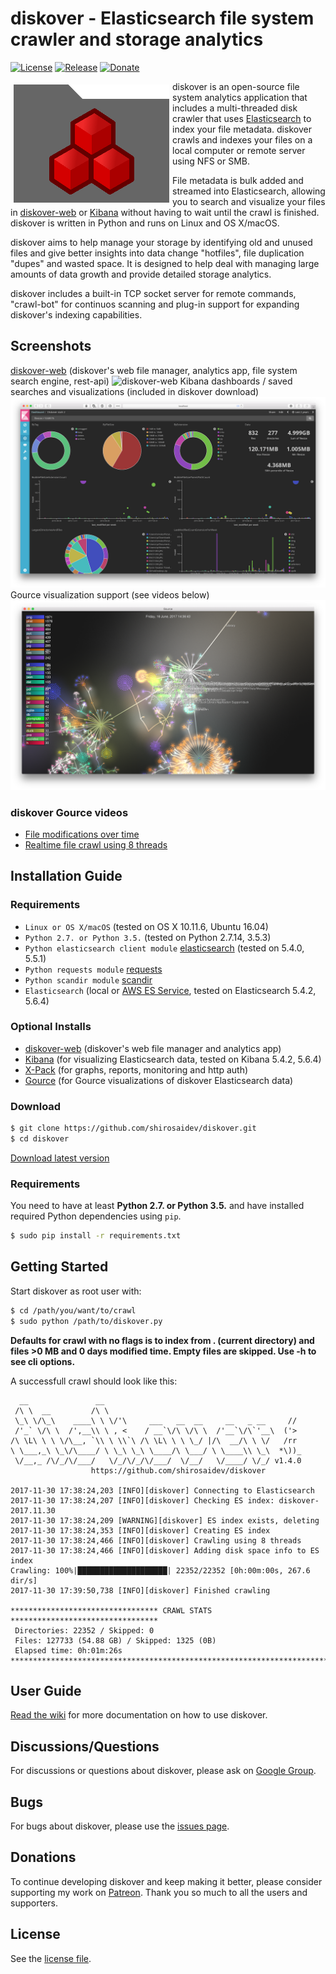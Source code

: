 # diskover - Elasticsearch file system crawler and storage analytics

[![License](https://img.shields.io/github/license/shirosaidev/diskover.svg?label=License&maxAge=86400)](./LICENSE)
[![Release](https://img.shields.io/github/release/shirosaidev/diskover.svg?label=Release&maxAge=60)](https://github.com/shirosaidev/diskover/releases/latest)
[![Donate](https://img.shields.io/badge/Donate%20%24-Patreon-brightgreen.svg)](https://www.patreon.com/diskover)

<img align="left" width="249" height="189" src="docs/diskover.png?raw=true" hspace="5" vspace="5">

diskover is an open-source file system analytics application that includes a multi-threaded disk crawler that uses [Elasticsearch](https://www.elastic.co) to index your file metadata. diskover crawls and indexes your files on a local computer or remote server using NFS or SMB.

File metadata is bulk added and streamed into Elasticsearch, allowing you to search and visualize your files in [diskover-web](https://github.com/shirosaidev/diskover-web) or [Kibana](https://www.elastic.co/products/kibana) without having to wait until the crawl is finished. diskover is written in Python and runs on Linux and OS X/macOS.

diskover aims to help manage your storage by identifying old and unused files and give better insights into data change "hotfiles", file duplication "dupes" and wasted space. It is designed to help deal with managing large amounts of data growth and provide detailed storage analytics.

diskover includes a built-in TCP socket server for remote commands, "crawl-bot" for continuos scanning and plug-in support for expanding diskover's indexing capabilities.

## Screenshots

[diskover-web](https://github.com/shirosaidev/diskover-web) (diskover's web file manager, analytics app, file system search engine, rest-api)
![diskover-web](https://github.com/shirosaidev/diskover-web/raw/master/docs/diskover-web-dashboard-screenshot.png?raw=true)
Kibana dashboards / saved searches and visualizations (included in diskover download)
![kibana-screenshot](docs/kibana-dashboarddark2-screenshot.png?raw=true)
Gource visualization support (see videos below)
![diskover-gource](docs/diskover-gource1-screenshot.png?raw=true)

### diskover Gource videos

* [File modifications over time](https://youtu.be/InlfK8GQ-kM)
* [Realtime file crawl using 8 threads](https://youtu.be/qKLJjZ0TMqA)

## Installation Guide

### Requirements

* `Linux or OS X/macOS` (tested on OS X 10.11.6, Ubuntu 16.04)
* `Python 2.7. or Python 3.5.` (tested on Python 2.7.14, 3.5.3)
* `Python elasticsearch client module` [elasticsearch](https://pypi.python.org/pypi/elasticsearch) (tested on 5.4.0, 5.5.1)
* `Python requests module` [requests](https://pypi.python.org/pypi/requests)
* `Python scandir module` [scandir](https://pypi.python.org/pypi/scandir)
* `Elasticsearch` (local or [AWS ES Service](https://aws.amazon.com/elasticsearch-service/), tested on Elasticsearch 5.4.2, 5.6.4)

### Optional Installs

* [diskover-web](https://github.com/shirosaidev/diskover-web) (diskover's web file manager and analytics app)
* [Kibana](https://www.elastic.co/products/kibana) (for visualizing Elasticsearch data, tested on Kibana 5.4.2, 5.6.4)
* [X-Pack](https://www.elastic.co/downloads/x-pack) (for graphs, reports, monitoring and http auth)
* [Gource](http://gource.io) (for Gource visualizations of diskover Elasticsearch data)

### Download

```sh
$ git clone https://github.com/shirosaidev/diskover.git
$ cd diskover
```

[Download latest version](https://github.com/shirosaidev/diskover/releases/latest)

### Requirements

You need to have at least **Python 2.7. or Python 3.5.** and have installed required Python dependencies using `pip`.

```sh
$ sudo pip install -r requirements.txt
```

## Getting Started

Start diskover as root user with:

```sh
$ cd /path/you/want/to/crawl
$ sudo python /path/to/diskover.py
```

**Defaults for crawl with no flags is to index from . (current directory) and files >0 MB and 0 days modified time. Empty files are skipped. Use -h to see cli options.**

A successfull crawl should look like this:

```
  __               __
 /\ \  __         /\ \
 \_\ \/\_\    ____\ \ \/'\     ___   __  __     __   _ __     //
 /'_` \/\ \  /',__\\ \ , <    / __`\/\ \/\ \  /'__`\/\`'__\  ('>
/\ \L\ \ \ \/\__, `\\ \ \\`\ /\ \L\ \ \ \_/ |/\  __/\ \ \/   /rr
\ \___,_\ \_\/\____/ \ \_\ \_\ \____/\ \___/ \ \____\\ \_\  *\))_
 \/__,_ /\/_/\/___/   \/_/\/_/\/___/  \/__/   \/____/ \/_/ v1.4.0
                  https://github.com/shirosaidev/diskover

2017-11-30 17:38:24,203 [INFO][diskover] Connecting to Elasticsearch
2017-11-30 17:38:24,207 [INFO][diskover] Checking ES index: diskover-2017.11.30
2017-11-30 17:38:24,209 [WARNING][diskover] ES index exists, deleting
2017-11-30 17:38:24,353 [INFO][diskover] Creating ES index
2017-11-30 17:38:24,466 [INFO][diskover] Crawling using 8 threads
2017-11-30 17:38:24,466 [INFO][diskover] Adding disk space info to ES index
Crawling: 100%|████████████████████| 22352/22352 [0h:00m:00s, 267.6 dir/s]
2017-11-30 17:39:50,738 [INFO][diskover] Finished crawling

********************************* CRAWL STATS *********************************
 Directories: 22352 / Skipped: 0
 Files: 127733 (54.88 GB) / Skipped: 1325 (0B)
 Elapsed time: 0h:01m:26s
*******************************************************************************
```

## User Guide

[Read the wiki](https://github.com/shirosaidev/diskover/wiki) for more documentation on how to use diskover.

## Discussions/Questions

For discussions or questions about diskover, please ask on [Google Group](https://groups.google.com/forum/?hl=en#!forum/diskover).

## Bugs

For bugs about diskover, please use the [issues page](https://github.com/shirosaidev/diskover/issues).

## Donations

To continue developing diskover and keep making it better, please consider supporting my work on [Patreon](https://www.patreon.com/diskover). Thank you so much to all the users and supporters.

## License

See the [license file](https://github.com/shirosaidev/diskover/blob/master/LICENSE).
